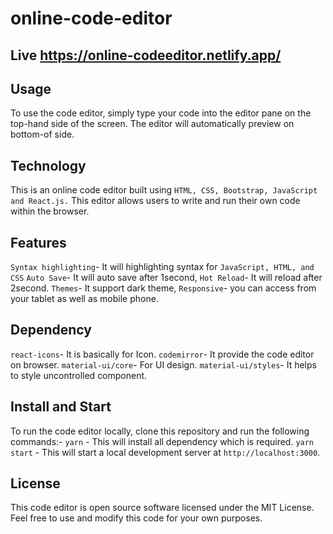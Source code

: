 # online-code-editor
## Live https://online-codeeditor.netlify.app/
## Usage
To use the code editor, simply type your code into the editor pane on the top-hand side of the screen. The editor will automatically preview on bottom-of side.

## Technology
This is an online code editor built using `HTML, CSS, Bootstrap, JavaScript and React.js.` This editor allows users to write and run their own code within the browser.

## Features
`Syntax highlighting`- It will highlighting syntax for `JavaScript, HTML, and CSS`
`Auto Save`- It will auto save after 1second,
`Hot Reload`- It will reload after 2second.
`Themes`- It support dark theme, 
`Responsive`- you can access from your tablet as well as mobile phone. 

## Dependency
`react-icons`- It is basically for Icon.
`codemirror`- It provide the code editor on browser.
`material-ui/core`- For UI design.
`material-ui/styles`- It helps to style uncontrolled component.

## Install and Start
To run the code editor locally, clone this repository and run the following commands:-
`yarn` - This will install all dependency which is required.
`yarn start` - This will start a local development server at `http://localhost:3000`.

## License
This code editor is open source software licensed under the MIT License. Feel free to use and modify this code for your own purposes.

